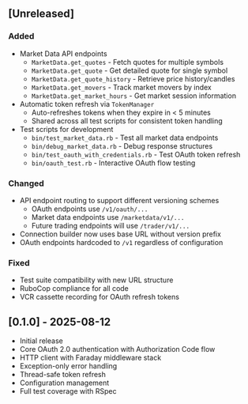 ## [Unreleased]

### Added
- Market Data API endpoints
  - `MarketData.get_quotes` - Fetch quotes for multiple symbols
  - `MarketData.get_quote` - Get detailed quote for single symbol
  - `MarketData.get_quote_history` - Retrieve price history/candles
  - `MarketData.get_movers` - Track market movers by index
  - `MarketData.get_market_hours` - Get market session information
- Automatic token refresh via `TokenManager`
  - Auto-refreshes tokens when they expire in < 5 minutes
  - Shared across all test scripts for consistent token handling
- Test scripts for development
  - `bin/test_market_data.rb` - Test all market data endpoints
  - `bin/debug_market_data.rb` - Debug response structures
  - `bin/test_oauth_with_credentials.rb` - Test OAuth token refresh
  - `bin/oauth_test.rb` - Interactive OAuth flow testing

### Changed
- API endpoint routing to support different versioning schemes
  - OAuth endpoints use `/v1/oauth/...`
  - Market data endpoints use `/marketdata/v1/...`
  - Future trading endpoints will use `/trader/v1/...`
- Connection builder now uses base URL without version prefix
- OAuth endpoints hardcoded to `/v1` regardless of configuration

### Fixed
- Test suite compatibility with new URL structure
- RuboCop compliance for all code
- VCR cassette recording for OAuth refresh tokens

## [0.1.0] - 2025-08-12

- Initial release
- Core OAuth 2.0 authentication with Authorization Code flow
- HTTP client with Faraday middleware stack
- Exception-only error handling
- Thread-safe token refresh
- Configuration management
- Full test coverage with RSpec
